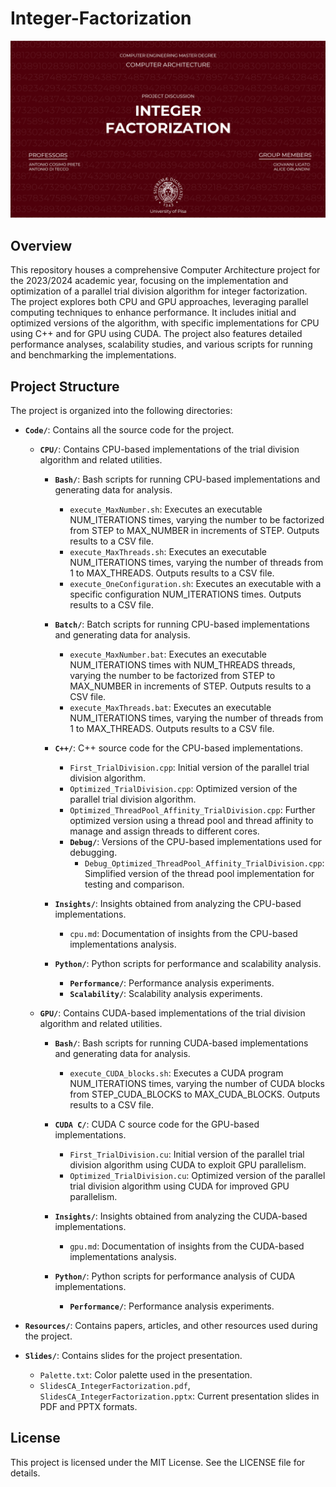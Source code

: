 # Integer-Factorization

![Integer-Factorization](Slides/Resources/IntegerFactorization.png)

## Overview
This repository houses a comprehensive Computer Architecture project for the 2023/2024 academic year, focusing on the implementation and optimization of a parallel trial division algorithm for integer factorization. The project explores both CPU and GPU approaches, leveraging parallel computing techniques to enhance performance. It includes initial and optimized versions of the algorithm, with specific implementations for CPU using C++ and for GPU using CUDA. The project also features detailed performance analyses, scalability studies, and various scripts for running and benchmarking the implementations.

## Project Structure

The project is organized into the following directories:

- **`Code/`**: Contains all the source code for the project.
    
    - **`CPU/`**: Contains CPU-based implementations of the trial division algorithm and related utilities.

        - **`Bash/`**: Bash scripts for running CPU-based implementations and generating data for analysis.
            - `execute_MaxNumber.sh`: Executes an executable NUM_ITERATIONS times, varying the number to be factorized from STEP to MAX_NUMBER in increments of STEP. Outputs results to a CSV file.
            - `execute_MaxThreads.sh`: Executes an executable NUM_ITERATIONS times, varying the number of threads from 1 to MAX_THREADS. Outputs results to a CSV file.
            - `execute_OneConfiguration.sh`: Executes an executable with a specific configuration NUM_ITERATIONS times. Outputs results to a CSV file.

        - **`Batch/`**: Batch scripts for running CPU-based implementations and generating data for analysis.
            - `execute_MaxNumber.bat`: Executes an executable NUM_ITERATIONS times with NUM_THREADS threads, varying the number to be factorized from STEP to MAX_NUMBER in increments of STEP. Outputs results to a CSV file.
            - `execute_MaxThreads.bat`: Executes an executable NUM_ITERATIONS times, varying the number of threads from 1 to MAX_THREADS. Outputs results to a CSV file.

        - **`C++/`**: C++ source code for the CPU-based implementations.
            - `First_TrialDivision.cpp`: Initial version of the parallel trial division algorithm.
            - `Optimized_TrialDivision.cpp`: Optimized version of the parallel trial division algorithm.
            - `Optimized_ThreadPool_Affinity_TrialDivision.cpp`: Further optimized version using a thread pool and thread affinity to manage and assign threads to different cores.
            - **`Debug/`**: Versions of the CPU-based implementations used for debugging.
                - `Debug_Optimized_ThreadPool_Affinity_TrialDivision.cpp`: Simplified version of the thread pool implementation for testing and comparison.

        - **`Insights/`**: Insights obtained from analyzing the CPU-based implementations.
            - `cpu.md`: Documentation of insights from the CPU-based implementations analysis.

        - **`Python/`**: Python scripts for performance and scalability analysis.
            - **`Performance/`**: Performance analysis experiments.
            - **`Scalability/`**: Scalability analysis experiments.

    - **`GPU/`**: Contains CUDA-based implementations of the trial division algorithm and related utilities.

        - **`Bash/`**: Bash scripts for running CUDA-based implementations and generating data for analysis.
            - `execute_CUDA_blocks.sh`: Executes a CUDA program NUM_ITERATIONS times, varying the number of CUDA blocks from STEP_CUDA_BLOCKS to MAX_CUDA_BLOCKS. Outputs results to a CSV file.

        - **`CUDA C/`**: CUDA C source code for the GPU-based implementations.
            - `First_TrialDivision.cu`: Initial version of the parallel trial division algorithm using CUDA to exploit GPU parallelism.
            - `Optimized_TrialDivision.cu`: Optimized version of the parallel trial division algorithm using CUDA for improved GPU parallelism.

        - **`Insights/`**: Insights obtained from analyzing the CUDA-based implementations.
            - `gpu.md`: Documentation of insights from the CUDA-based implementations analysis.

        - **`Python/`**: Python scripts for performance analysis of CUDA implementations.
            - **`Performance/`**: Performance analysis experiments.

- **`Resources/`**: Contains papers, articles, and other resources used during the project.

- **`Slides/`**: Contains slides for the project presentation.
    - `Palette.txt`: Color palette used in the presentation.
    - `SlidesCA_IntegerFactorization.pdf`, `SlidesCA_IntegerFactorization.pptx`: Current presentation slides in PDF and PPTX formats.

## License
This project is licensed under the MIT License. See the LICENSE file for details.
